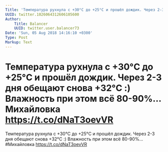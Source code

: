 ```yaml
---
Title: 'Температура рухнула с +30°C до +25°C и прошёл дождик. Через 2-3 дня обещают снова +32°C :) Влажность при этом всё 80-90%… Михайловка https://t.co/dNaT3oevVR'
UUID: twitter.1026064312606105600
Author:
    Title: Balancer
    UUID: twitter.user.balancer73
Date: 'Sun, 05 Aug 2018 14:16:10 +0300'
Type: Post
Markup: Text
---
```


# Температура рухнула с +30°C до +25°C и прошёл дождик. Через 2-3 дня обещают снова +32°C :) Влажность при этом всё 80-90%… Михайловка https://t.co/dNaT3oevVR

Температура рухнула с +30°C до +25°C и прошёл дождик. Через
2-3 дня обещают снова +32°C :) Влажность при этом всё
80-90%… #Михайловка https://t.co/dNaT3oevVR